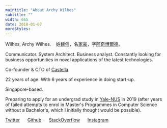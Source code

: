 ```yaml
---
maintitle: "About Archy Wilhes"
subtitle: ""
width: 665
date: 2018-01-07
moreStyles:
---
```


Wilhes, Archy Wilhes. &nbsp;&nbsp; 姓<a target="_blank" href="https://en.wiktionary.org/wiki/%E9%AD%8F">魏</a><a target="_blank" href="https://en.wiktionary.org/wiki/%E4%BD%95">何</a>，名<a target="_blank" href="http://wiki.mbalib.com/wiki/%E5%AE%B6%E8%B1%AA%E5%A8%81%E5%A3%AB%E5%BF%8C">家豪</a>，字<a href="/%E9%98%BF%E5%A5%87%E5%8D%9A%E7%88%BE%E5%BE%B7.txt" target="_blank">阿奇博爾德</a>。

Communicator. System Architect. Business analyst. Constantly looking for business opportunities in novel applications of the latest technologies.  

Co-founder & CTO of [Castella](http://castella.sg/).

22 years of age. With 6 years of experience in doing start-up.

Singapore-based.

Preparing to apply for an undergrad study in <a target="_blank" href="https://en.wikipedia.org/wiki/Yale-NUS_College">Yale-NUS</a> in 2019 (after years of failed attempts to enrol in Master's Programmes in Computer Science without a Bachelor's, which I initially thought would be possible).

<a style="margin-right:20px" target="_blank" href="http://twitter.com/arrchhy">Twitter</a>
<a style="margin-right:20px" target="_blank" href="http://github.com/arrchhy">Github</a>
<a style="margin-right:20px" target="_blank" href="https://stackoverflow.com/users/2041954/archy-wilhes-%E9%AD%8F%E4%BD%95">StackOverflow</a>
<a style="margin-right:20px" target="_blank" href="http://instagram.com/arrchyy">Instagram</a>
